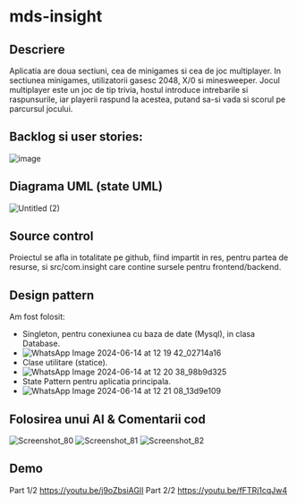 # mds-insight

## Descriere
Aplicatia are doua sectiuni, cea de minigames si cea de joc multiplayer. In sectiunea minigames, utilizatorii gasesc 2048, X/0 si minesweeper. Jocul multiplayer este un joc de tip trivia, hostul introduce intrebarile si raspunsurile, iar playerii raspund la acestea, putand sa-si vada si scorul pe parcursul jocului.

## Backlog si user stories: 
![image](https://github.com/L-o-rd/mds-insight/assets/116594293/dc5553ac-b81e-4e7e-91d6-9b9e2290e661)

## Diagrama UML (state UML)
![Untitled (2)](https://github.com/L-o-rd/mds-insight/assets/116594293/e38eb637-d930-4f1f-aac4-1f486afb7ead)


## Source control
Proiectul se afla in totalitate pe github, fiind impartit in res, pentru partea de resurse, si src/com.insight care contine sursele pentru frontend/backend.

## Design pattern
Am fost folosit:
  * Singleton, pentru conexiunea cu baza de date (Mysql), in clasa Database.
  * ![WhatsApp Image 2024-06-14 at 12 19 42_02714a16](https://github.com/L-o-rd/mds-insight/assets/116028853/84081110-da63-4226-9b77-d691dd0f6ce0)
  * Clase utilitare (statice).
  * ![WhatsApp Image 2024-06-14 at 12 20 38_98b9d325](https://github.com/L-o-rd/mds-insight/assets/116028853/bf3d713c-af26-40ec-b893-55f169b71426)
  * State Pattern pentru aplicatia principala.
  * ![WhatsApp Image 2024-06-14 at 12 21 08_13d9e109](https://github.com/L-o-rd/mds-insight/assets/116028853/63734bd8-eea8-43bb-a873-bf7cec079897)

## Folosirea unui AI & Comentarii cod
![Screenshot_80](https://github.com/L-o-rd/mds-insight/assets/128260253/2b1b27bc-7515-4321-86d8-1102b06bfaa6)
![Screenshot_81](https://github.com/L-o-rd/mds-insight/assets/128260253/4991d426-1428-4672-8fa1-db387b8bdf5f)
![Screenshot_82](https://github.com/L-o-rd/mds-insight/assets/128260253/5872f41f-8185-4285-b7b1-02ab0c013a63)

## Demo

Part 1/2 https://youtu.be/j9oZbsiAGlI
Part 2/2 https://youtu.be/fFTRj1cqJw4

